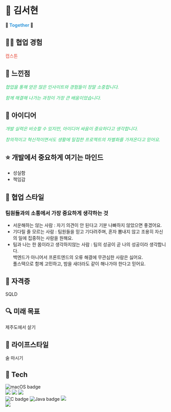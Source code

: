  <h1>🐰 김서현</h1>
  
  <p><strong>👀 <span style="color: #3498db;">Together</span> 👀</strong></p>
  
  <h2>👊🏻 협업 경험</h2>
  <p><a href="https://github.com/akrxso/sublindway" style="color: #e74c3c; text-decoration: none;">캡스톤</a></p>
  
  <h2>🌻 느낀점</h2>
  <p style="font-style: italic; color: #2ecc71;">
    협업을 통해 얻은 많은 인사이트와 경험들이 정말 소중합니다.
  </p>
  <p style="font-style: italic; color: #2ecc71;">
    함께 해결해 나가는 과정이 가장 큰 배움이었습니다.
  </p>
  
  <h2>💟 아이디어</h2>
  <p style="font-style: italic; color: #2ecc71;">
    개발 실력은 비슷할 수 있지만, 아이디어 싸움이 중요하다고 생각합니다. 
  </p>
  <p style="font-style: italic; color: #2ecc71;">
    창의적이고 혁신적이면서도 생활에 밀접한 프로젝트의 차별화를 가져온다고 믿어요.
  </p>
  
  <h2>⭐️ 개발에서 중요하게 여기는 마인드</h2>
  <ul>
    <li>성실함</li>
    <li>책임감</li>
  </ul>
  
  <h2>🌈 협업 스타일</h2>
  <h3>팀원들과의 소통에서 가장 중요하게 생각하는 것</h3>
  <ul>
    <li>서운해하는 않는 사람 : 자기 의견이 안 된다고 기분 나빠하지 않았으면 좋겠어요.</li>
    <li>기다릴 줄 모르는 사람 : 팀원들을 믿고 기다려주며, 혼자 뽐내지 않고 조용히 자신의 일에 집중하는 사람을 원해요.</li>
    <li>팀과 나는 한 몸이라고 생각하지않는 사람 : 팀의 성공이 곧 나의 성공이라 생각합니다.<br> 백엔드가 아니어서 프론트엔드의 오류 해결에 무관심한 사람은 싫어요.<br>풀스택으로 함께 고민하고, 밤을 새더라도 같이 해나가야 한다고 믿어요.</li>
  </ul>
  
  <h2>🔑 자격증</h2>
  <p>SQLD</p>
  
  <h2>🔍 미래 목표</h2>
  <p>제주도에서 살기</p>
  
  <h2>🐤 라이프스타일</h2>
  <p>술 마시기</p>


  <h2>🔨 Tech</h2>
  <div>
    <img src="https://img.shields.io/badge/mac%20os-000000?style=for-the-badge&logo=apple&logoColor=white" alt="macOS badge" /><br>
    <img src="https://img.shields.io/badge/Android_Studio-3DDC84?style=for-the-badge&logo=android-studio&logoColor=white" /> <img src="https://img.shields.io/badge/iOS-000000?style=for-the-badge&logo=ios&logoColor=white" /> <img src="https://img.shields.io/badge/Xcode-007ACC?style=for-the-badge&logo=Xcode&logoColor=white" /> <br>       
    <img src="https://img.shields.io/badge/C-00599C?style=for-the-badge&logo=c&logoColor=white" alt="C badge" />
    <img src="https://img.shields.io/badge/Java-ED8B00?style=for-the-badge&logo=openjdk&logoColor=white" alt="Java badge" />
    <img src="https://img.shields.io/badge/Swift-FA7343?style=for-the-badge&logo=swift&logoColor=white" /> <br>
    <img src="https://img.shields.io/badge/Slack-4A154B?style=for-the-badge&logo=slack&logoColor=white" />
  </div>
